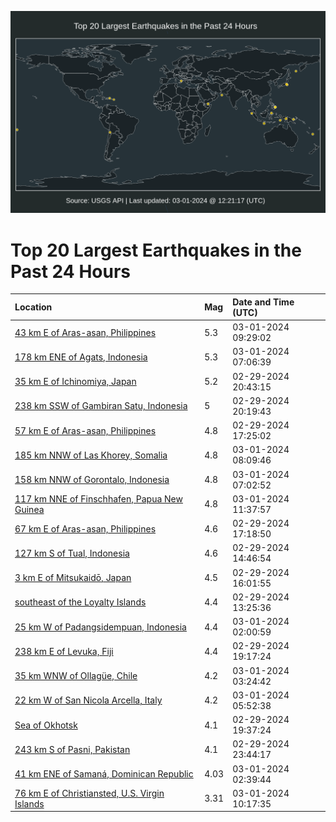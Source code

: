 ![Map](./map.png)

# Top 20 Largest Earthquakes in the Past 24 Hours

| Location | Mag | Date and Time (UTC) |
|:---|:---|:---|
| [43 km E of Aras-asan, Philippines](https://earthquake.usgs.gov/earthquakes/eventpage/us6000mg1k) | 5.3 | 03-01-2024 09:29:02 |
| [178 km ENE of Agats, Indonesia](https://earthquake.usgs.gov/earthquakes/eventpage/us6000mg0v) | 5.3 | 03-01-2024 07:06:39 |
| [35 km E of Ichinomiya, Japan](https://earthquake.usgs.gov/earthquakes/eventpage/us6000mfxd) | 5.2 | 02-29-2024 20:43:15 |
| [238 km SSW of Gambiran Satu, Indonesia](https://earthquake.usgs.gov/earthquakes/eventpage/us6000mfx9) | 5 | 02-29-2024 20:19:43 |
| [57 km E of Aras-asan, Philippines](https://earthquake.usgs.gov/earthquakes/eventpage/us6000mfw5) | 4.8 | 02-29-2024 17:25:02 |
| [185 km NNW of Las Khorey, Somalia](https://earthquake.usgs.gov/earthquakes/eventpage/us6000mg1b) | 4.8 | 03-01-2024 08:09:46 |
| [158 km NNW of Gorontalo, Indonesia](https://earthquake.usgs.gov/earthquakes/eventpage/us6000mg0u) | 4.8 | 03-01-2024 07:02:52 |
| [117 km NNE of Finschhafen, Papua New Guinea](https://earthquake.usgs.gov/earthquakes/eventpage/us6000mg1x) | 4.8 | 03-01-2024 11:37:57 |
| [67 km E of Aras-asan, Philippines](https://earthquake.usgs.gov/earthquakes/eventpage/us6000mfw3) | 4.6 | 02-29-2024 17:18:50 |
| [127 km S of Tual, Indonesia](https://earthquake.usgs.gov/earthquakes/eventpage/us6000mftw) | 4.6 | 02-29-2024 14:46:54 |
| [3 km E of Mitsukaidō, Japan](https://earthquake.usgs.gov/earthquakes/eventpage/us6000mfuz) | 4.5 | 02-29-2024 16:01:55 |
| [southeast of the Loyalty Islands](https://earthquake.usgs.gov/earthquakes/eventpage/us6000mftq) | 4.4 | 02-29-2024 13:25:36 |
| [25 km W of Padangsidempuan, Indonesia](https://earthquake.usgs.gov/earthquakes/eventpage/us6000mfyy) | 4.4 | 03-01-2024 02:00:59 |
| [238 km E of Levuka, Fiji](https://earthquake.usgs.gov/earthquakes/eventpage/us6000mfwy) | 4.4 | 02-29-2024 19:17:24 |
| [35 km WNW of Ollagüe, Chile](https://earthquake.usgs.gov/earthquakes/eventpage/us6000mfz9) | 4.2 | 03-01-2024 03:24:42 |
| [22 km W of San Nicola Arcella, Italy](https://earthquake.usgs.gov/earthquakes/eventpage/us6000mg0c) | 4.2 | 03-01-2024 05:52:38 |
| [Sea of Okhotsk](https://earthquake.usgs.gov/earthquakes/eventpage/us6000mfx3) | 4.1 | 02-29-2024 19:37:24 |
| [243 km S of Pasni, Pakistan](https://earthquake.usgs.gov/earthquakes/eventpage/us6000mfy6) | 4.1 | 02-29-2024 23:44:17 |
| [41 km ENE of Samaná, Dominican Republic](https://earthquake.usgs.gov/earthquakes/eventpage/pr2024061000) | 4.03 | 03-01-2024 02:39:44 |
| [76 km E of Christiansted, U.S. Virgin Islands](https://earthquake.usgs.gov/earthquakes/eventpage/pr71441588) | 3.31 | 03-01-2024 10:17:35 |
